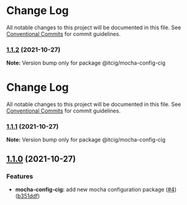 # Change Log

All notable changes to this project will be documented in this file. See
[Conventional Commits](https://conventionalcommits.org) for commit guidelines.

### [1.1.2](https://github.com/itcig/itcig/compare/@itcig/mocha-config-cig@1.1.1...@itcig/mocha-config-cig@1.1.2) (2021-10-27)

**Note:** Version bump only for package @itcig/mocha-config-cig

# Change Log

All notable changes to this project will be documented in this file. See
[Conventional Commits](https://conventionalcommits.org) for commit guidelines.

### [1.1.1](https://github.com/itcig/itcig/compare/@itcig/mocha-config-cig@1.1.0...@itcig/mocha-config-cig@1.1.1) (2021-10-27)

**Note:** Version bump only for package @itcig/mocha-config-cig

## [1.1.0](https://github.com/itcig/itcig/compare/@itcig/mocha-config-cig@1.1.0...@itcig/mocha-config-cig@1.1.0) (2021-10-27)

### Features

- **mocha-config-cig:** add new mocha configuration package
  ([#4](https://github.com/itcig/itcig/issues/4))
  ([b351ddf](https://github.com/itcig/itcig/commit/b351ddf37b93bd6752c551560c6f5bd9b4416e9b))
